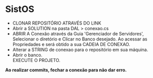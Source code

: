 # SistOS

- CLONAR REPOSITÓRIO ATRAVÉS DO LINK <br>
- Abrir a SOLUTION na pasta DAL > conexao.cs <br>
- ABRIR A Conexão através da Guia 'Gerenciador de Servidores', Selecionar o diretório e Clicar no Banco desejado. Ao acessar as Propriedades e será obtido a sua CADEIA DE CONEXAO. <br>
- Alterar a STRING de conexao para o repositório em sua máquina. <br>
- Abrir o banco. <br>
EXECUTE O PROJETO.




**Ao realizar commits, fechar a conexão para não dar erro.**
